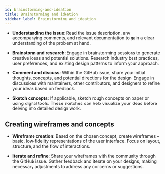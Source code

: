 ```yaml
---
id: brainstorming-and-ideation
title: Brainstorming and ideation
sidebar_label: Brainstorming and ideation
---
```


-  **Understanding the issue**: Read the issue description, any accompanying comments, and relevant documentation to gain a clear understanding of the problem at hand.

-  **Brainstorm and research**: Engage in brainstorming sessions to generate creative ideas and potential solutions. Research industry best practices, user preferences, and existing design patterns to inform your approach.

-  **Comment and discuss**: Within the GitHub issue, share your initial thoughts, concepts, and potential directions for the design. Engage in discussions with maintainers, other contributors, and designers to refine your ideas based on feedback.

-  **Sketch concepts**: If applicable, sketch rough concepts on paper or using digital tools. These sketches can help visualize your ideas before delving into detailed design work.

## Creating wireframes and concepts

-  **Wireframe creation**: Based on the chosen concept, create wireframes – basic, low-fidelity representations of the user interface. Focus on layout, structure, and the flow of interactions. 

-  **Iterate and refine**: Share your wireframes with the community through the GitHub issue. Gather feedback and iterate on your designs, making necessary adjustments to address any concerns or suggestions.

